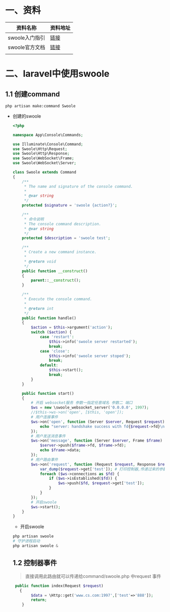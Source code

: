 #  一、资料

| 资料名称       | 资料地址                                         |
| -------------- | ------------------------------------------------ |
| swoole入门指引 | [链接](https://wiki.swoole.com/wiki/page/1.html) |
| swoole官方文档 | [链接](https://wiki.swoole.com/#/)               |
|                |                                                  |

# 二、laravel中使用swoole

## 1.1 创建command

```shell
php artisan make:command Swoole
```

- 创建的swoole

  ```php
  <?php
  
  namespace App\Console\Commands;
  
  use Illuminate\Console\Command;
  use Swoole\Http\Request;
  use Swoole\Http\Response;
  use Swoole\WebSocket\Frame;
  use Swoole\WebSocket\Server;
  
  class Swoole extends Command
  {
      /**
       * The name and signature of the console command.
       *
       * @var string
       */
      protected $signature = 'swoole {action?}';
  
      /**
       * 命令说明
       * The console command description.
       * @var string
       */
      protected $description = 'swoole test';
  
      /**
       * Create a new command instance.
       *
       * @return void
       */
      public function __construct()
      {
          parent::__construct();
      }
  
      /**
       * Execute the console command.
       *
       * @return int
       */
      public function handle()
      {
          $action = $this->argument('action');
          switch ($action) {
              case 'restart':
                  $this->info('swoole server restarted');
                  break;
              case 'close':
                  $this->info('swoole server stoped');
                  break;
              default:
                  $this->start();
                  break;
          }
      }
  
      public function start()
      {
          # 开启 websocket服务 参数一指定任意域名 参数二 端口
          $ws = new \swoole_websocket_server('0.0.0.0', 1997);
          //$this->ws->on('open', [$this, 'open']);
          # 用户连接事件
          $ws->on('open', function (Server $server, Request $request) {
              echo "server: handshake success with fd{$request->fd}\n";
          });
          # 用户发送消息事件
          $ws->on('message', function (Server $server, Frame $frame) {
              $server->push($frame->fd, $frame->fd);
              echo $frame->data;
          });
          # 用户路由事件
          $ws->on('request', function (Request $request, Response $response) use ($ws) {
              var_dump($request->get['test']); # 打印控制器,传递过来的参数
              foreach ($ws->connections as $fd) {
                  if ($ws->isEstablished($fd)) {
                      $ws->push($fd, $request->get['test']);
                  }
              }
          });
          # 开启swoole 
          $ws->start();
      }
  }
  
  ```

  - 开启swoole

   ```php
   php artisan swoole
   # 守护进程启动
   php artisan swoole &    
   ```

  

  ## 1.2 控制器事件

  > 直接调用此路由就可以传递给command/swoole.php	中request 事件

  ```php
   public function index(Request $request)
     {
          $data = \Http::get('www.cs.com:1997',['test'=>'888']);
          return;
      }
  ```

  